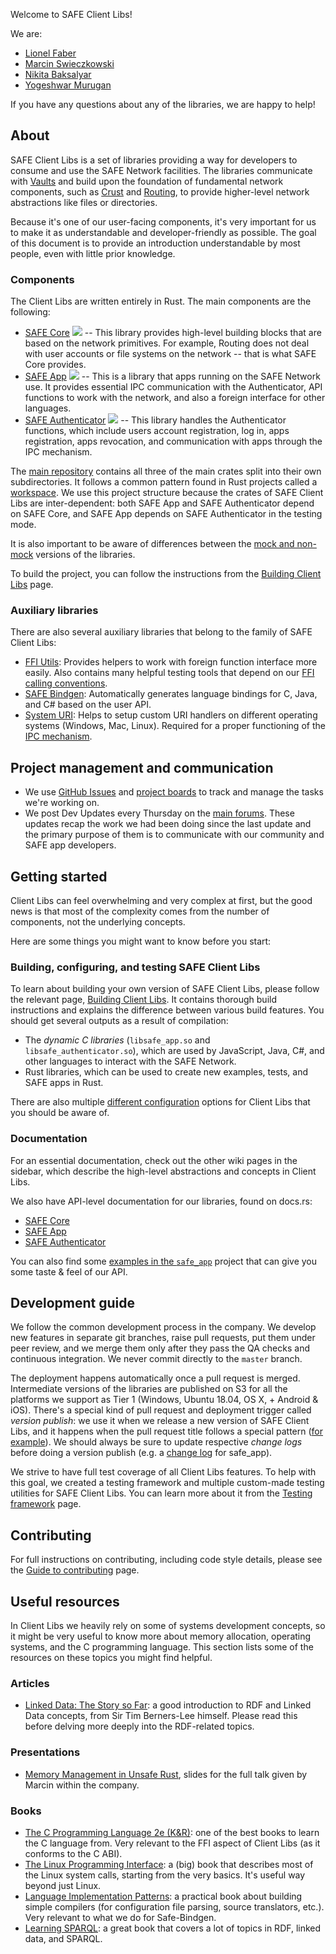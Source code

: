 Welcome to SAFE Client Libs!

We are:

- [Lionel Faber](https://github.com/lionel1704/)
- [Marcin Swieczkowski](https://github.com/m-cat)
- [Nikita Baksalyar](https://github.com/nbaksalyar)
- [Yogeshwar Murugan](https://github.com/Yoga07/)

If you have any questions about any of the libraries, we are happy to help!

## About

SAFE Client Libs is a set of libraries providing a way for developers to consume and use the SAFE Network facilities. The libraries communicate with [Vaults](https://github.com/maidsafe/safe_vault) and build upon the foundation of fundamental network components, such as [Crust](https://github.com/maidsafe/crust) and [Routing](https://github.com/maidsafe/routing), to provide higher-level network abstractions like files or directories. 

Because it's one of our user-facing components, it's very important for us to make it as understandable and developer-friendly as possible. The goal of this document is to provide an introduction understandable by most people, even with little prior knowledge.

### Components

The Client Libs are written entirely in Rust. The main components are the following:

- [SAFE Core](https://github.com/maidsafe/safe_client_libs/tree/master/safe_core) [![](http://meritbadge.herokuapp.com/safe_core)](https://crates.io/crates/safe_core) -- This library provides high-level building blocks that are based on the network primitives. For example, Routing does not deal with user accounts or file systems on the network -- that is what SAFE Core provides.
- [SAFE App](https://github.com/maidsafe/safe_client_libs/tree/master/safe_app) [![](http://meritbadge.herokuapp.com/safe_app)](https://crates.io/crates/safe_app) -- This is a library that apps running on the SAFE Network use. It provides essential IPC communication with the Authenticator, API functions to work with the network, and also a foreign interface for other languages.
- [SAFE Authenticator](https://github.com/maidsafe/safe_client_libs/tree/master/safe_authenticator) [![](http://meritbadge.herokuapp.com/safe_authenticator)](https://crates.io/crates/safe_authenticator) -- This library handles the Authenticator functions, which include users account registration, log in, apps registration, apps revocation, and communication with apps through the IPC mechanism.

The [main repository](https://github.com/maidsafe/safe_client_libs) contains all three of the main crates split into their own subdirectories. It follows a common pattern found in Rust projects called a [workspace](https://doc.rust-lang.org/book/ch14-03-cargo-workspaces.html). We use this project structure because the crates of SAFE Client Libs are inter-dependent: both SAFE App and SAFE Authenticator depend on SAFE Core, and SAFE App depends on SAFE Authenticator in the testing mode.

It is also important to be aware of differences between the [mock and non-mock](./Mock-vs.-non-mock) versions of the libraries.

To build the project, you can follow the instructions from the [Building Client Libs](./Building-Client-Libs) page.

### Auxiliary libraries

There are also several auxiliary libraries that belong to the family of SAFE Client Libs:

- [FFI Utils](https://github.com/maidsafe/ffi_utils): Provides helpers to work with foreign function interface more easily. Also contains many helpful testing tools that depend on our [FFI calling conventions](./FFI-calling-conventions).
- [SAFE Bindgen](https://github.com/maidsafe/safe_bindgen): Automatically generates language bindings for C, Java, and C# based on the user API.
- [System URI](https://github.com/maidsafe/system_uri): Helps to setup custom URI handlers on different operating systems (Windows, Mac, Linux). Required for a proper functioning of the [IPC mechanism](./IPC-mechanism).

## Project management and communication

- We use [GitHub Issues](https://github.com/maidsafe/safe_client_libs/issues) and [project boards](https://github.com/maidsafe/safe_client_libs/projects) to track and manage the tasks we're working on.
- We post Dev Updates every Thursday on the [main forums](https://safenetforum.org/). These updates recap the work we had been doing since the last update and the primary purpose of them is to communicate with our community and SAFE app developers.

## Getting started

Client Libs can feel overwhelming and very complex at first, but the good news is that most of the complexity comes from the number of components, not the underlying concepts.

Here are some things you might want to know before you start:

### Building, configuring, and testing SAFE Client Libs

To learn about building your own version of SAFE Client Libs, please follow the relevant page, [Building Client Libs](./Building-Client-Libs). It contains thorough build instructions and explains the difference between various build features. You should get several outputs as a result of compilation:

- The *dynamic C libraries* (`libsafe_app.so` and `libsafe_authenticator.so`), which are used by JavaScript, Java, C\#, and other languages to interact with the SAFE Network.
- Rust libraries, which can be used to create new examples, tests, and SAFE apps in Rust.

There are also multiple [different configuration](./Configuring-Client-Libs) options for Client Libs that you should be aware of.

### Documentation

For an essential documentation, check out the other wiki pages in the sidebar, which describe the high-level abstractions and concepts in Client Libs.

We also have API-level documentation for our libraries, found on docs.rs:

- [SAFE Core](https://docs.rs/safe_core/)
- [SAFE App](https://docs.rs/safe_app/)
- [SAFE Authenticator](https://docs.rs/safe_authenticator/)

You can also find some [examples in the `safe_app`](https://github.com/maidsafe/safe_client_libs/tree/master/safe_app/examples) project that can give you some taste & feel of our API.

## Development guide

We follow the common development process in the company. We develop new features in separate git branches, raise pull requests, put them under peer review, and we merge them only after they pass the QA checks and continuous integration. We never commit directly to the `master` branch.

The deployment happens automatically once a pull request is merged. Intermediate versions of the libraries are published on S3 for all the platforms we support as Tier 1 (Windows, Ubuntu 18.04, OS X, + Android & iOS). There's a special kind of pull request and deployment trigger called *version publish*: we use it when we release a new version of SAFE Client Libs, and it happens when the pull request title follows a special pattern ([for example](https://github.com/maidsafe/safe_client_libs/pull/686)). We should always be sure to update respective *change logs* before doing a version publish (e.g. a [change log](https://github.com/maidsafe/safe_client_libs/blob/master/safe_app/CHANGELOG.md) for safe\_app).

We strive to have full test coverage of all Client Libs features. To help with this goal, we created a testing framework and multiple custom-made testing utilities for SAFE Client Libs. You can learn more about it from the [Testing framework](./Testing-framework) page.

## Contributing

For full instructions on contributing, including code style details, please see the [Guide to contributing](./Guide-to-contributing) page.

## Useful resources

In Client Libs we heavily rely on some of systems development concepts, so it might be very useful to know more about memory allocation, operating systems, and the C programming language. This section lists some of the resources on these topics you might find helpful.

### Articles

- [Linked Data: The Story so Far](http://tomheath.com/papers/bizer-heath-berners-lee-ijswis-linked-data.pdf): a good introduction to RDF and Linked Data concepts, from Sir Tim Berners-Lee himself. Please read this before delving more deeply into the RDF-related topics.

### Presentations

- [Memory Management in Unsafe Rust](https://www.bytedude.com/files/unsafe-rust.html), slides for the full talk given by Marcin within the company.

### Books

- [The C Programming Language 2e (K&amp;R)](https://www.amazon.co.uk/C-Programming-Language-2nd/dp/0131103628): one of the best books to learn the C language from. Very relevant to the FFI aspect of Client Libs (as it conforms to the C ABI).
- [The Linux Programming Interface](http://man7.org/tlpi/): a (big) book that describes most of the Linux system calls, starting from the very basics. It's useful way beyond just Linux.
- [Language Implementation Patterns](https://pragprog.com/book/tpdsl/language-implementation-patterns): a practical book about building simple compilers (for configuration file parsing, source translators, etc.). Very relevant to what we do for Safe-Bindgen.
- [Learning SPARQL](http://shop.oreilly.com/product/0636920020547.do): a great book that covers a lot of topics in RDF, linked data, and SPARQL.
